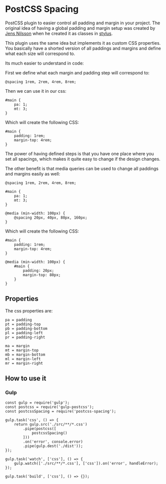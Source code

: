 # PostCSS Spacing

PostCSS plugin to easier control all padding and margin in your project. The original idea of having a global padding and margin setup was created by [Jens Nilsson](https://github.com/jensjns) when he created it as classes in [stylus](https://learnboost.github.io/stylus/). 

This plugin uses the same idea but implements it as custom CSS properties. You basically have a shorted version of all paddings and margins and define what each size will correspond to. 

Its much easier to understand in code:

First we define what each margin and padding step will correspond to:

    @spacing 1rem, 2rem, 4rem, 8rem;

Then we can use it in our css:

    #main {
        pa: 1;
        mt: 3;
    }

Which will create the following CSS:

    #main {
        padding: 1rem;
        margin-top: 4rem;
    }

The power of having defined steps is that you have one place where you set all spacings, which makes it quite easy to change if the design changes.

The other benefit is that media queries can be used to change all paddings and margins easily as well:

    @spacing 1rem, 2rem, 4rem, 8rem;

    #main {
        pa: 1;
        mt: 3;
    }

    @media (min-width: 100px) {
        @spacing 20px, 40px, 80px, 160px;
    }


Which will create the following CSS:

    #main {
        padding: 1rem;
        margin-top: 4rem;
    }

    @media (min-width: 100px) {
        #main {
            padding: 20px;
            margin-top: 80px;
        }
    }

## Properties

The css properties are:

    pa = padding
    pt = padding-top
    pb = padding-bottom
    pl = padding-left
    pr = padding-right

    ma = margin
    mt = margin-top
    mb = margin-bottom
    ml = margin-left
    mr = margin-right

## How to use it

### Gulp

    const gulp = require('gulp');
    const postcss = require('gulp-postcss');
    const postcssSpacing = require('postcss-spacing');

    gulp.task('css', () => {
        return gulp.src('./src/**/*.css')
            .pipe(postcss([
                postcssSpacing()
            ]))
            .on('error', console.error)
            .pipe(gulp.dest('./dist'));
    });

    gulp.task('watch', ['css'], () => {
        gulp.watch(['./src/**/*.css'], ['css']).on('error', handleError);
    });

    gulp.task('build', ['css'], () => {});



